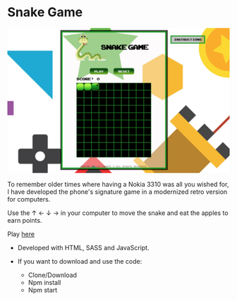 
# Snake Game

![Appearance](https://github.com/marinadelafuente/Snake/blob/master/docs/assets/images/Snake-game.jpg)

To remember older times where having a Nokia 3310 was all you wished for, I have developed the phone's signature game in a modernized retro version for computers. 

Use the ↑ ← ↓ → in your computer to move the snake and eat the apples to earn points. 

Play [here](marinadelafuente.github.io/snake/)

- Developed with HTML, SASS and JavaScript.


- If you want to download and use the code:
    - Clone/Download
    - Npm install
    - Npm start
